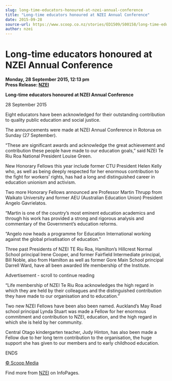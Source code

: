 ```yaml
---
slug: long-time-educators-honoured-at-nzei-annual-conference
title: "Long-time educators honoured at NZEI Annual Conference"
date: 2015-09-28
source-url: https://www.scoop.co.nz/stories/ED1509/S00158/long-time-educators-honoured-at-nzei-annual-conference.htm
author: nzei
---
```

Long-time educators honoured at NZEI Annual Conference
======================================================

**Monday, 28 September 2015, 12:13 pm**  
**Press Release: [NZEI](https://info.scoop.co.nz/NZEI)**

**Long-time educators honoured at NZEI Annual Conference**

28 September 2015

Eight educators have been acknowledged for their outstanding contribution to quality public education and social justice.

The announcements were made at NZEI Annual Conference in Rotorua on Sunday (27 September).

“These are significant awards and acknowledge the great achievement and contribution these people have made to our education goals,” said NZEI Te Riu Roa National President Louise Green.

New Honorary Fellows this year include former CTU President Helen Kelly who, as well as being deeply respected for her enormous contribution to the fight for workers’ rights, has had a long and distinguished career in education unionism and activism.

Two more Honorary Fellows announced are Professor Martin Thrupp from Waikato University and former AEU (Australian Education Union) President Angelo Gavrielatos.

“Martin is one of the country’s most eminent education academics and through his work has provided a strong and rigorous analysis and commentary of the Government’s education reforms.

“Angelo now heads a programme for Education International working against the global privatisation of education.”

Three past Presidents of NZEI TE Riu Roa, Hamilton’s Hillcrest Normal School principal Irene Cooper, and former Fairfield Intermediate principal, Bill Noble, also from Hamilton as well as former Gore Main School principal Darrell Ward, have all been awarded life membership of the Institute.

Advertisement - scroll to continue reading





“Life membership of NZEI Te Riu Roa acknowledges the high regard in which they are held by their colleagues and the distinguished contribution they have made to our organisation and to education.”

Two new NZEI Fellows have been also been named. Auckland’s May Road school principal Lynda Stuart was made a Fellow for her enormous commitment and contribution to NZEI, education, and the high regard in which she is held by her community.

Central Otago kindergarten teacher, Judy Hinton, has also been made a Fellow due to her long term contribution to the organisation, the huge support she has given to our members and to early childhood education.

ENDS

[© Scoop Media](http://www.scoop.co.nz/about/terms.html)

Find more from [NZEI](https://info.scoop.co.nz/NZEI) on InfoPages.